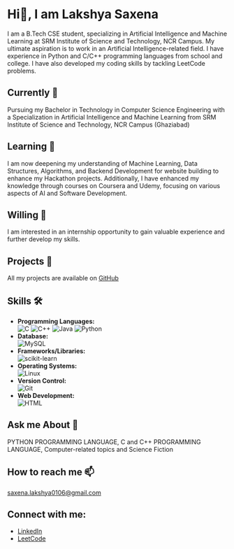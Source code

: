 # Hi👋, I am Lakshya Saxena
I am a B.Tech CSE student, specializing in Artificial Intelligence and Machine Learning at SRM Institute of Science and Technology, NCR Campus. My ultimate aspiration is to work in an Artificial Intelligence-related field. I have experience in Python and C/C++ programming languages from school and college. I have also developed my coding skills by tackling LeetCode problems.

## Currently 🔭
Pursuing my Bachelor in Technology in Computer Science Engineering with a Specialization in Artificial Intelligence and Machine Learning from SRM Institute of Science and Technology, NCR Campus (Ghaziabad)

## Learning 🌱
I am now deepening my understanding of Machine Learning, Data Structures, Algorithms, and Backend Development for website building to enhance my Hackathon projects. Additionally, I have enhanced my knowledge through courses on Coursera and Udemy, focusing on various aspects of AI and Software Development.

## Willing 🤝
I am interested in an internship opportunity to gain valuable experience and further develop my skills.

## Projects 💫
All my projects are available on [GitHub](https://github.com/SaxenaLakshya)

## Skills 🛠️
- **Programming Languages:**  
  ![C](https://img.shields.io/badge/-C-A8B9CC?style=flat-square&logo=c&logoColor=white)
  ![C++](https://img.shields.io/badge/-C++-00599C?style=flat-square&logo=cplusplus&logoColor=white)
  ![Java](https://img.shields.io/badge/-Java-007396?style=flat-square&logo=java&logoColor=white)
  ![Python](https://img.shields.io/badge/-Python-3776AB?style=flat-square&logo=python&logoColor=white)
- **Database:**  
  ![MySQL](https://img.shields.io/badge/-MySQL-4479A1?style=flat-square&logo=mysql&logoColor=white)
- **Frameworks/Libraries:**  
  ![scikit-learn](https://img.shields.io/badge/-scikit--learn-F7931E?style=flat-square&logo=scikit-learn&logoColor=white)
- **Operating Systems:**  
  ![Linux](https://img.shields.io/badge/-Linux-FCC624?style=flat-square&logo=linux&logoColor=black)
- **Version Control:**  
  ![Git](https://img.shields.io/badge/-Git-F05032?style=flat-square&logo=git&logoColor=white)
- **Web Development:**  
  ![HTML](https://img.shields.io/badge/-HTML-E34F26?style=flat-square&logo=html5&logoColor=white)

## Ask me About 💬
PYTHON PROGRAMMING LANGUAGE, C and C++ PROGRAMMING LANGUAGE, Computer-related topics and Science Fiction

## How to reach me 📫
saxena.lakshya0106@gmail.com

## Connect with me:
- [LinkedIn](https://www.linkedin.com/in/lakshya-saxena-704607260?lipi=urn%3Ali%3Apage%3Ad_flagship3_profile_view_base_contact_details%3BC2Ri9z0OT5%2BMVWkULAbKgA%3D%3D)
- [LeetCode](https://leetcode.com/Saxena_Lakshya)
